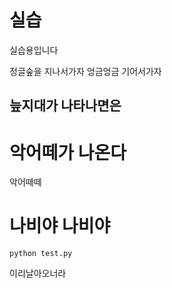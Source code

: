 # 실습
실습용입니다

정글숲을 지나서가자 엉금엉금 기어서가자 
## 늪지대가 나타나면은
<h1>악어떼가 나온다</h1>
악어떼떼

# 나비야 나비야

`python test.py`

이리날아오너라
